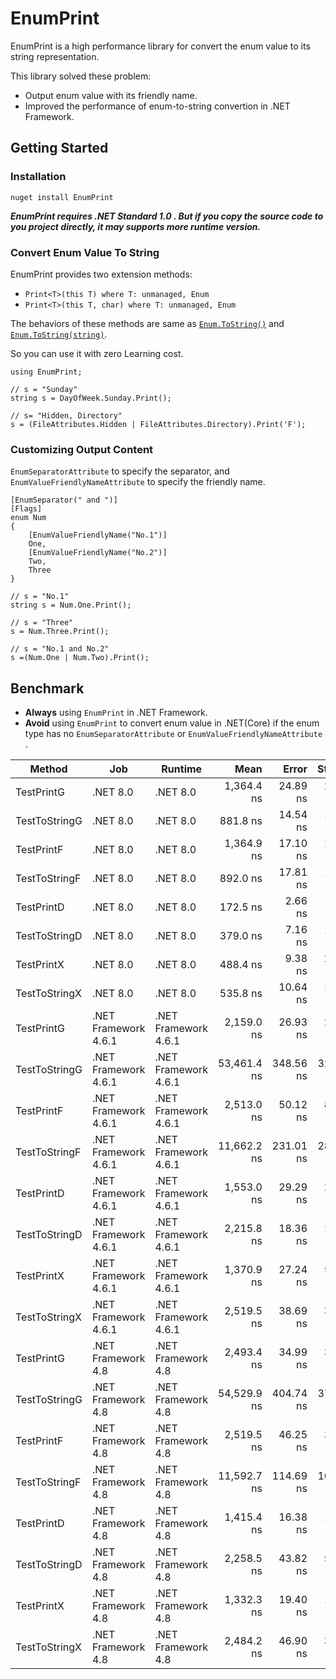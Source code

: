 # EnumPrint

EnumPrint is a high performance library for convert the enum value to its string representation.

This library solved these problem:
- Output enum value with its friendly name.
- Improved the performance of enum-to-string convertion in .NET Framework. 

## Getting Started

### Installation

`nuget install EnumPrint`

***EnumPrint requires .NET Standard 1.0 . But if you copy the source code to you project directly, it may supports more runtime version.***

### Convert Enum Value To String

EnumPrint provides two extension methods:
- `Print<T>(this T) where T: unmanaged, Enum`
- `Print<T>(this T, char) where T: unmanaged, Enum`

The behaviors of these methods are same as [`Enum.ToString()`](https://learn.microsoft.com/en-us/dotnet/api/system.enum.tostring?view=netstandard-1.0#system-enum-tostring) and [`Enum.ToString(string)`](https://learn.microsoft.com/en-us/dotnet/api/system.enum.tostring?view=netstandard-1.0#system-enum-tostring(system-string)).

So you can use it with zero Learning cost.
```
using EnumPrint;

// s = "Sunday"
string s = DayOfWeek.Sunday.Print(); 

// s= "Hidden, Directory"
s = (FileAttributes.Hidden | FileAttributes.Directory).Print('F'); 
```

### Customizing Output Content

`EnumSeparatorAttribute` to specify the separator, and `EnumValueFriendlyNameAttribute`  to specify the friendly name.

```
[EnumSeparator(" and ")]
[Flags]
enum Num
{
    [EnumValueFriendlyName("No.1")]
    One,
    [EnumValueFriendlyName("No.2")]
    Two,
    Three
}

// s = "No.1"
string s = Num.One.Print();

// s = "Three"
s = Num.Three.Print();

// s = "No.1 and No.2"
s =(Num.One | Num.Two).Print();
```


## Benchmark

- **Always** using `EnumPrint` in .NET Framework.
- **Avoid** using `EnumPrint`  to convert enum value in .NET(Core) if the enum type has no `EnumSeparatorAttribute` or `EnumValueFriendlyNameAttribute` .

| Method        | Job                  | Runtime              | Mean        | Error     | StdDev    | Median      |
|-------------- |--------------------- |--------------------- |------------:|----------:|----------:|------------:|
| TestPrintG    | .NET 8.0             | .NET 8.0             |  1,364.4 ns |  24.89 ns |  23.28 ns |  1,364.6 ns |
| TestToStringG | .NET 8.0             | .NET 8.0             |    881.8 ns |  14.54 ns |  18.39 ns |    875.4 ns |
| TestPrintF    | .NET 8.0             | .NET 8.0             |  1,364.9 ns |  17.10 ns |  16.00 ns |  1,358.5 ns |
| TestToStringF | .NET 8.0             | .NET 8.0             |    892.0 ns |  17.81 ns |  19.80 ns |    882.1 ns |
| TestPrintD    | .NET 8.0             | .NET 8.0             |    172.5 ns |   2.66 ns |   2.22 ns |    172.1 ns |
| TestToStringD | .NET 8.0             | .NET 8.0             |    379.0 ns |   7.16 ns |  12.34 ns |    374.0 ns |
| TestPrintX    | .NET 8.0             | .NET 8.0             |    488.4 ns |   9.38 ns |  21.18 ns |    480.8 ns |
| TestToStringX | .NET 8.0             | .NET 8.0             |    535.8 ns |  10.64 ns |  13.84 ns |    530.4 ns |
| TestPrintG    | .NET Framework 4.6.1 | .NET Framework 4.6.1 |  2,159.0 ns |  26.93 ns |  22.49 ns |  2,157.1 ns |
| TestToStringG | .NET Framework 4.6.1 | .NET Framework 4.6.1 | 53,461.4 ns | 348.56 ns | 326.05 ns | 53,474.7 ns |
| TestPrintF    | .NET Framework 4.6.1 | .NET Framework 4.6.1 |  2,513.0 ns |  50.12 ns |  89.09 ns |  2,500.1 ns |
| TestToStringF | .NET Framework 4.6.1 | .NET Framework 4.6.1 | 11,662.2 ns | 231.01 ns | 283.70 ns | 11,556.0 ns |
| TestPrintD    | .NET Framework 4.6.1 | .NET Framework 4.6.1 |  1,553.0 ns |  29.29 ns |  27.40 ns |  1,541.7 ns |
| TestToStringD | .NET Framework 4.6.1 | .NET Framework 4.6.1 |  2,215.8 ns |  18.36 ns |  16.28 ns |  2,215.0 ns |
| TestPrintX    | .NET Framework 4.6.1 | .NET Framework 4.6.1 |  1,370.9 ns |  27.24 ns |  56.26 ns |  1,347.9 ns |
| TestToStringX | .NET Framework 4.6.1 | .NET Framework 4.6.1 |  2,519.5 ns |  38.69 ns |  32.31 ns |  2,512.9 ns |
| TestPrintG    | .NET Framework 4.8   | .NET Framework 4.8   |  2,493.4 ns |  34.99 ns |  32.73 ns |  2,483.8 ns |
| TestToStringG | .NET Framework 4.8   | .NET Framework 4.8   | 54,529.9 ns | 404.74 ns | 378.60 ns | 54,539.1 ns |
| TestPrintF    | .NET Framework 4.8   | .NET Framework 4.8   |  2,519.5 ns |  46.25 ns |  38.62 ns |  2,501.3 ns |
| TestToStringF | .NET Framework 4.8   | .NET Framework 4.8   | 11,592.7 ns | 114.69 ns | 101.67 ns | 11,574.3 ns |
| TestPrintD    | .NET Framework 4.8   | .NET Framework 4.8   |  1,415.4 ns |  16.38 ns |  14.52 ns |  1,416.6 ns |
| TestToStringD | .NET Framework 4.8   | .NET Framework 4.8   |  2,258.5 ns |  43.82 ns |  53.82 ns |  2,235.6 ns |
| TestPrintX    | .NET Framework 4.8   | .NET Framework 4.8   |  1,332.3 ns |  19.40 ns |  17.19 ns |  1,331.1 ns |
| TestToStringX | .NET Framework 4.8   | .NET Framework 4.8   |  2,484.2 ns |  46.90 ns |  39.16 ns |  2,481.6 ns |